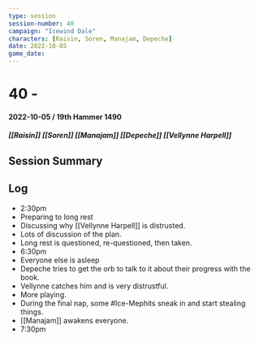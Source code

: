 ```yaml
---
type: session
session-number: 40
campaign: "Icewind Dale"
characters: [Raisin, Soren, Manajam, Depeche]
date: 2022-10-05
game_date: 
---
```


# 40 - 
#### 2022-10-05 / 19th Hammer 1490
##### [[Raisin]] [[Soren]] [[Manajam]] [[Depeche]] [[Vellynne Harpell]]

## Session Summary

## Log
- 2:30pm
- Preparing to long rest
- Discussing why [[Vellynne Harpell]] is distrusted.
- Lots of discussion of the plan.
- Long rest is questioned, re-questioned, then taken.
- 6:30pm 
- Everyone else is asleep
- Depeche tries to get the orb to talk to it about their progress with the book.
- Vellynne catches him and is very distrustful.
- More playing.
- During the final nap, some #Ice-Mephits sneak in and start stealing things.
- [[Manajam]] awakens everyone.
- 7:30pm